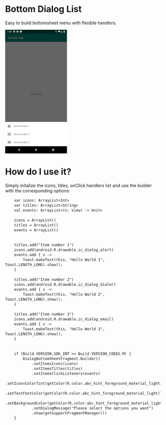 # Bottom Dialog List

Easy to build bottomsheet menu with flexible handlers.

<img src="https://raw.githubusercontent.com/MurtadhaS/BottomDialogList/master/showcase/image_1.png" width=200/>

# How do I use it?

Simply initalize the icons, titles, onClick handlers list and use the builder with the corresponding options:

        var icons: ArrayList<Int>
        var titles: ArrayList<String>
        val events: ArrayList<(v: View) -> Unit>

        icons = ArrayList()
        titles = ArrayList()
        events = ArrayList()


        titles.add("Item number 1")
        icons.add(android.R.drawable.ic_dialog_alert)
        events.add { v ->
            Toast.makeText(this, "Hello World 1", Toast.LENGTH_LONG).show();
        }

        titles.add("Item number 2")
        icons.add(android.R.drawable.ic_dialog_dialer)
        events.add { v ->
            Toast.makeText(this, "Hello World 2", Toast.LENGTH_LONG).show();
        }

        titles.add("Item number 3")
        icons.add(android.R.drawable.ic_dialog_email)
        events.add { v ->
            Toast.makeText(this, "Hello World 3", Toast.LENGTH_LONG).show();
        }


        if (Build.VERSION.SDK_INT >= Build.VERSION_CODES.M) {
            DialogBottomSheetFragment.Builder()
                .setItemsIcons(icons)
                .setItemsTitles(titles)
                .setItemsClickListeners(events)
                .setIconsColorTint(getColor(R.color.abc_hint_foreground_material_light))
                .setTextFontColor(getColor(R.color.abc_hint_foreground_material_light))
                .setBackgroundColor(getColor(R.color.abc_hint_foreground_material_light))
                .setDialogMessage("Please select the options you want")
                .show(getSupportFragmentManager())
        }
